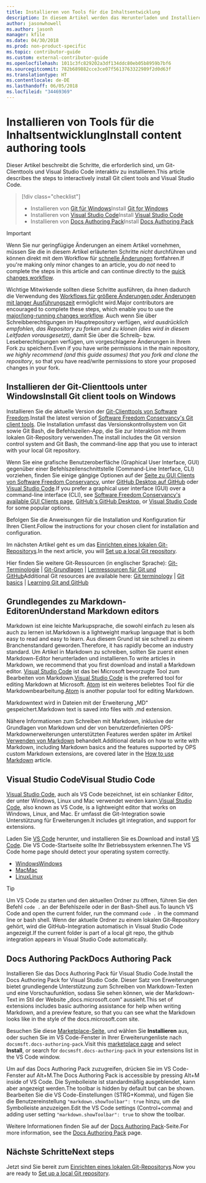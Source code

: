 ```yaml
---
title: Installieren von Tools für die Inhaltsentwicklung
description: In diesem Artikel werden das Herunterladen und Installieren der Clienttools erläutert, die Sie für Git und das Bearbeiten von Markdowndateien benötigen.
author: jasonwhowell
ms.author: jasonh
manager: kfile
ms.date: 04/30/2018
ms.prod: non-product-specific
ms.topic: contributor-guide
ms.custom: external-contributor-guide
ms.openlocfilehash: 1011c3fc829202a3df134ddc80eb05b8959b7bf6
ms.sourcegitcommit: 782b689882cce3ce07f5613763322989f2d0d63f
ms.translationtype: HT
ms.contentlocale: de-DE
ms.lasthandoff: 06/05/2018
ms.locfileid: "34469369"
---
```

# <a name="install-content-authoring-tools"></a><span data-ttu-id="9422f-103">Installieren von Tools für die Inhaltsentwicklung</span><span class="sxs-lookup"><span data-stu-id="9422f-103">Install content authoring tools</span></span>

<span data-ttu-id="9422f-104">Dieser Artikel beschreibt die Schritte, die erforderlich sind, um Git-Clienttools und Visual Studio Code interaktiv zu installieren.</span><span class="sxs-lookup"><span data-stu-id="9422f-104">This article describes the steps to interactively install Git client tools and Visual Studio Code.</span></span>
> [!div class="checklist"]
> * <span data-ttu-id="9422f-105">Installieren von [Git für Windows](https://git-scm.com/download/win)</span><span class="sxs-lookup"><span data-stu-id="9422f-105">Install [Git for Windows](https://git-scm.com/download/win)</span></span>
> * <span data-ttu-id="9422f-106">Installieren von [Visual Studio Code](https://code.visualstudio.com/)</span><span class="sxs-lookup"><span data-stu-id="9422f-106">Install [Visual Studio Code](https://code.visualstudio.com/)</span></span>
> * <span data-ttu-id="9422f-107">Installieren von [Docs Authoring Pack](https://marketplace.visualstudio.com/items?itemName=docsmsft.docs-authoring-pack)</span><span class="sxs-lookup"><span data-stu-id="9422f-107">Install [Docs Authoring Pack](https://marketplace.visualstudio.com/items?itemName=docsmsft.docs-authoring-pack)</span></span>

>[!IMPORTANT]
> <span data-ttu-id="9422f-108">Wenn Sie nur geringfügige Änderungen an einem Artikel vornehmen, müssen Sie die in diesem Artikel erläuterten Schritte *nicht* durchführen und können direkt mit dem Workflow für [schnelle Änderungen](index.md#quick-edits-to-existing-documents) fortfahren.</span><span class="sxs-lookup"><span data-stu-id="9422f-108">If you're making only minor changes to an article, you *do not* need to complete the steps in this article and can continue directly to the [quick changes workflow](index.md#quick-edits-to-existing-documents).</span></span>
>
> <span data-ttu-id="9422f-109">Wichtige Mitwirkende sollten diese Schritte ausführen, da ihnen dadurch die Verwendung des [Workflows für größere Änderungen oder Änderungen mit langer Ausführungszeit](how-to-write-workflows-major.md) ermöglicht wird.</span><span class="sxs-lookup"><span data-stu-id="9422f-109">Major contributors are encouraged to complete these steps, which enable you to use the [major/long-running changes workflow](how-to-write-workflows-major.md).</span></span> <span data-ttu-id="9422f-110">Auch wenn Sie über Schreibberechtigungen im Hauptrepository verfügen, *wird ausdrücklich empfohlen, das Repository zu forken und zu klonen (dies wird in diesem Leitfaden vorausgesetzt)*, damit Sie über die Schreib- bzw. Leseberechtigungen verfügen, um vorgeschlagene Änderungen in Ihrem Fork zu speichern.</span><span class="sxs-lookup"><span data-stu-id="9422f-110">Even if you have write permissions in the main repository, *we highly recommend (and this guide assumes) that you fork and clone the repository*, so that you have read/write permissions to store your proposed changes in your fork.</span></span>

## <a name="install-git-client-tools-on-windows"></a><span data-ttu-id="9422f-111">Installieren der Git-Clienttools unter Windows</span><span class="sxs-lookup"><span data-stu-id="9422f-111">Install Git client tools on Windows</span></span>

 <span data-ttu-id="9422f-112">Installieren Sie die aktuelle Version der [Git-Clienttools von Software Freedom](https://git-scm.com/download/).</span><span class="sxs-lookup"><span data-stu-id="9422f-112">Install the latest version of [Software Freedom Conservancy's Git client tools](https://git-scm.com/download/).</span></span> <span data-ttu-id="9422f-113">Die Installation umfasst das Versionskontrollsystem von Git sowie Git Bash, die Befehlszeilen-App, die Sie zur Interaktion mit Ihrem lokalen Git-Repository verwenden.</span><span class="sxs-lookup"><span data-stu-id="9422f-113">The install includes the Git version control system and Git Bash, the command-line app that you use to interact with your local Git repository.</span></span>

<span data-ttu-id="9422f-114">Wenn Sie eine grafische Benutzeroberfläche (Graphical User Interface, GUI) gegenüber einer Befehlszeilenschnittstelle (Command-Line Interface, CLI) vorziehen, finden Sie einige gängige Optionen auf der [Seite zu GUI Clients von Software Freedom Conservancy](https://git-scm.com/downloads/guis), unter [GitHub Desktop auf GitHub](https://desktop.github.com/) oder [Visual Studio Code](https://www.visualstudio.com/products/code-vs.aspx).</span><span class="sxs-lookup"><span data-stu-id="9422f-114">If you prefer a graphical user interface (GUI) over a command-line interface (CLI), see [Software Freedom Conservancy's available GUI Clients page](https://git-scm.com/downloads/guis), [GitHub's GitHub Desktop](https://desktop.github.com/), or [Visual Studio Code](https://www.visualstudio.com/products/code-vs.aspx) for some popular options.</span></span>

<span data-ttu-id="9422f-115">Befolgen Sie die Anweisungen für die Installation und Konfiguration für Ihren Client.</span><span class="sxs-lookup"><span data-stu-id="9422f-115">Follow the instructions for your chosen client for installation and configuration.</span></span>

<span data-ttu-id="9422f-116">Im nächsten Artikel geht es um das [Einrichten eines lokalen Git-Repositorys](get-started-setup-local.md).</span><span class="sxs-lookup"><span data-stu-id="9422f-116">In the next article, you will [Set up a local Git repository](get-started-setup-local.md).</span></span>

   <span data-ttu-id="9422f-117">Hier finden Sie weitere Git-Ressourcen (in englischer Sprache): [Git-Terminologie](https://help.github.com/articles/github-glossary) | [Git-Grundlagen](https://git-scm.com/book/en/v2/Getting-Started-Git-Basics) | [Lernressourcen für Git und GitHub](https://help.github.com/articles/good-resources-for-learning-git-and-github/)</span><span class="sxs-lookup"><span data-stu-id="9422f-117">Additional Git resources are available here: [Git terminology](https://help.github.com/articles/github-glossary) | [Git basics](https://git-scm.com/book/en/v2/Getting-Started-Git-Basics) | [Learning Git and GitHub](https://help.github.com/articles/good-resources-for-learning-git-and-github/)</span></span>

## <a name="understand-markdown-editors"></a><span data-ttu-id="9422f-118">Grundlegendes zu Markdown-Editoren</span><span class="sxs-lookup"><span data-stu-id="9422f-118">Understand Markdown editors</span></span>

<span data-ttu-id="9422f-119">Markdown ist eine leichte Markupsprache, die sowohl einfach zu lesen als auch zu lernen ist.</span><span class="sxs-lookup"><span data-stu-id="9422f-119">Markdown is a lightweight markup language that is both easy to read and easy to learn.</span></span> <span data-ttu-id="9422f-120">Aus diesem Grund ist sie schnell zu einem Branchenstandard geworden.</span><span class="sxs-lookup"><span data-stu-id="9422f-120">Therefore, it has rapidly become an industry standard.</span></span> <span data-ttu-id="9422f-121">Um Artikel in Markdown zu schreiben, sollten Sie zuerst einen Markdown-Editor herunterladen und installieren.</span><span class="sxs-lookup"><span data-stu-id="9422f-121">To write articles in Markdown, we recommend that you first download and install a Markdown editor.</span></span>  <span data-ttu-id="9422f-122">[Visual Studio Code](https://code.visualstudio.com/) ist das bei Microsoft bevorzugte Tool zum Bearbeiten von Markdown.</span><span class="sxs-lookup"><span data-stu-id="9422f-122">[Visual Studio Code](https://code.visualstudio.com/) is the preferred tool for editing Markdown at Microsoft.</span></span> <span data-ttu-id="9422f-123">[Atom](https://atom.io) ist ein weiteres beliebtes Tool für die Markdownbearbeitung.</span><span class="sxs-lookup"><span data-stu-id="9422f-123">[Atom](https://atom.io) is another popular tool for editing Markdown.</span></span>

<span data-ttu-id="9422f-124">Markdowntext wird in Dateien mit der Erweiterung „MD“ gespeichert.</span><span class="sxs-lookup"><span data-stu-id="9422f-124">Markdown text is saved into files with .md extension.</span></span>

<span data-ttu-id="9422f-125">Nähere Informationen zum Schreiben mit Markdown, inklusive der Grundlagen von Markdown und der von benutzerdefinierten OPS-Markdownerweiterungen unterstützten Features werden später im Artikel [Verwenden von Markdown](how-to-write-use-markdown.md) behandelt.</span><span class="sxs-lookup"><span data-stu-id="9422f-125">Additional details on how to write with Markdown, including Markdown basics and the features supported by OPS custom Markdown extensions, are covered later in the [How to use Markdown](how-to-write-use-markdown.md) article.</span></span>

## <a name="visual-studio-code"></a><span data-ttu-id="9422f-126">Visual Studio Code</span><span class="sxs-lookup"><span data-stu-id="9422f-126">Visual Studio Code</span></span>

<span data-ttu-id="9422f-127">[Visual Studio Code](https://code.visualstudio.com/), auch als VS Code bezeichnet, ist ein schlanker Editor, der unter Windows, Linux und Mac verwendet werden kann.</span><span class="sxs-lookup"><span data-stu-id="9422f-127">[Visual Studio Code](https://code.visualstudio.com/), also known as VS Code, is a lightweight editor that works on Windows, Linux, and Mac.</span></span> <span data-ttu-id="9422f-128">Er umfasst die Git-Integration sowie Unterstützung für Erweiterungen.</span><span class="sxs-lookup"><span data-stu-id="9422f-128">It includes git integration, and support for extensions.</span></span>

<span data-ttu-id="9422f-129">Laden Sie [VS Code](https://code.visualstudio.com/) herunter, und installieren Sie es.</span><span class="sxs-lookup"><span data-stu-id="9422f-129">Download and install [VS Code](https://code.visualstudio.com/).</span></span> <span data-ttu-id="9422f-130">Die VS Code-Startseite sollte Ihr Betriebssystem erkennen.</span><span class="sxs-lookup"><span data-stu-id="9422f-130">The VS Code home page should detect your operating system correctly.</span></span>

- [<span data-ttu-id="9422f-131">Windows</span><span class="sxs-lookup"><span data-stu-id="9422f-131">Windows</span></span>](https://code.visualstudio.com/docs/setup/windows)
- [<span data-ttu-id="9422f-132">Mac</span><span class="sxs-lookup"><span data-stu-id="9422f-132">Mac</span></span>](https://code.visualstudio.com/docs/setup/mac)
- [<span data-ttu-id="9422f-133">Linux</span><span class="sxs-lookup"><span data-stu-id="9422f-133">Linux</span></span>](https://code.visualstudio.com/docs/setup/linux)

> [!TIP]
> <span data-ttu-id="9422f-134">Um VS Code zu starten und den aktuellen Ordner zu öffnen, führen Sie den Befehl `code .` an der Befehlszeile oder in der Bash-Shell aus.</span><span class="sxs-lookup"><span data-stu-id="9422f-134">To launch VS Code and open the current folder, run the command `code .` in the command line or bash shell.</span></span> <span data-ttu-id="9422f-135">Wenn der aktuelle Ordner zu einem lokalen Git-Repository gehört, wird die GitHub-Integration automatisch in Visual Studio Code angezeigt.</span><span class="sxs-lookup"><span data-stu-id="9422f-135">If the current folder is part of a local git repo, the github integration appears in Visual Studio Code automatically.</span></span>

## <a name="docs-authoring-pack"></a><span data-ttu-id="9422f-136">Docs Authoring Pack</span><span class="sxs-lookup"><span data-stu-id="9422f-136">Docs Authoring Pack</span></span>
<span data-ttu-id="9422f-137">Installieren Sie das Docs Authoring Pack für Visual Studio Code.</span><span class="sxs-lookup"><span data-stu-id="9422f-137">Install the Docs Authoring Pack for Visual Studio Code.</span></span> <span data-ttu-id="9422f-138">Dieser Satz von Erweiterungen bietet grundlegende Unterstützung zum Schreiben von Markdown-Texten und eine Vorschaufunktion, sodass Sie sehen können, wie der Markdown-Text im Stil der Website „docs.microsoft.com“ aussieht.</span><span class="sxs-lookup"><span data-stu-id="9422f-138">This set of extensions includes basic authoring assistance for help when writing Markdown, and a preview feature, so that you can see what the Markdown looks like in the style of the docs.microsoft.com site.</span></span>

   <span data-ttu-id="9422f-139">Besuchen Sie diese [Marketplace-Seite](https://marketplace.visualstudio.com/items?itemName=docsmsft.docs-authoring-pack), und wählen Sie **Installieren** aus, oder suchen Sie im VS Code-Fenster in Ihrer Erweiterungenliste nach `docsmsft.docs-authoring-pack`.</span><span class="sxs-lookup"><span data-stu-id="9422f-139">Visit this [marketplace page](https://marketplace.visualstudio.com/items?itemName=docsmsft.docs-authoring-pack) and select **Install**, or search for `docsmsft.docs-authoring-pack` in your extensions list in the VS Code window.</span></span> 

   <span data-ttu-id="9422f-140">Um auf das Docs Authoring Pack zuzugreifen, drücken Sie im VS Code-Fenster auf Alt+M.</span><span class="sxs-lookup"><span data-stu-id="9422f-140">The Docs Authoring Pack is accessible by pressing Alt+M inside of VS Code.</span></span> <span data-ttu-id="9422f-141">Die Symbolleiste ist standardmäßig ausgeblendet, kann aber angezeigt werden.</span><span class="sxs-lookup"><span data-stu-id="9422f-141">The toolbar is hidden by default but can be shown.</span></span> <span data-ttu-id="9422f-142">Bearbeiten Sie die VS Code-Einstellungen (STRG+Komma), und fügen Sie die Benutzereinstellung `"markdown.showToolbar": true` hinzu, um die Symbolleiste anzuzeigen.</span><span class="sxs-lookup"><span data-stu-id="9422f-142">Edit the VS Code settings (Control+comma) and adding user setting `"markdown.showToolbar": true` to show the toolbar.</span></span>

   <span data-ttu-id="9422f-143">Weitere Informationen finden Sie auf der [Docs Authoring Pack](how-to-write-docs-auth-pack.md)-Seite.</span><span class="sxs-lookup"><span data-stu-id="9422f-143">For more information, see the [Docs Authoring Pack](how-to-write-docs-auth-pack.md) page.</span></span>


## <a name="next-steps"></a><span data-ttu-id="9422f-144">Nächste Schritte</span><span class="sxs-lookup"><span data-stu-id="9422f-144">Next steps</span></span>

<span data-ttu-id="9422f-145">Jetzt sind Sie bereit zum [Einrichten eines lokalen Git-Repositorys](get-started-setup-local.md).</span><span class="sxs-lookup"><span data-stu-id="9422f-145">Now you are ready to [Set up a local Git repository](get-started-setup-local.md).</span></span>

